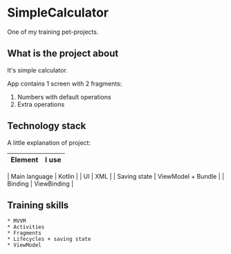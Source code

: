 # SimpleCalculator
One of my training pet-projects.
## What is the project about
It's simple calculator.

App contains 1 screen with 2 fragments:
1. Numbers with default operations
2. Extra operations

## Technology stack
A little explanation of project:

| Element | I use |
|:-------:|:-----:|

[comment]: <> (| Architecture | MVVM |)
| Main language | Kotlin |
| UI | XML |
| Saving state | ViewModel + Bundle |
| Binding | ViewBinding |

## Training skills
    * MVVM
    * Activities
    * Fragments
    * Lifecycles + saving state
    * ViewModel